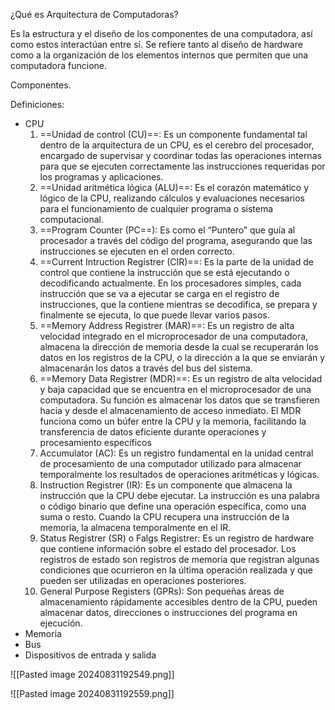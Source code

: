 ¿Qué es Arquitectura de Computadoras?

Es la estructura y el diseño de los componentes de una computadora, así como estos interactúan entre sí. Se refiere tanto al diseño de hardware como a la organización de los elementos internos que permiten que una computadora funcione.

Componentes.

Definiciones:

- CPU
	1. ==Unidad de control (CU)==: Es un componente fundamental tal dentro de la arquitectura de un CPU, es el cerebro del procesador, encargado de supervisar y coordinar todas las operaciones internas para que se ejecuten correctamente las instrucciones requeridas por los programas y aplicaciones.
	2. ==Unidad aritmética lógica (ALU)==: Es el corazón matemático y lógico de la CPU, realizando cálculos y evaluaciones necesarios para el funcionamiento de cualquier programa o sistema computacional.
	3. ==Program Counter (PC==): Es como el “Puntero” que guía al procesador a través del código del programa, asegurando que las instrucciones se ejecuten en el orden correcto.
	4. ==Current Intruction Registrer (CIR)==: Es la parte de la unidad de control que contiene la instrucción que se está ejecutando o decodificando actualmente. En los procesadores simples, cada instrucción que se va a ejecutar se carga en el registro de instrucciones, que la contiene mientras se decodifica, se prepara y finalmente se ejecuta, lo que puede llevar varios pasos.
	5. ==Memory Address Registrer (MAR)==: Es un registro de alta velocidad integrado en el microprocesador de una computadora, almacena la dirección de memoria desde la cual se recuperarán los datos en los registros de la CPU, o la dirección a la que se enviarán y almacenarán los datos a través del bus del sistema.
	6. ==Memory Data Registrer (MDR)==: Es un registro de alta velocidad y baja capacidad que se encuentra en el microprocesador de una computadora. Su función es almacenar los datos que se transfieren hacia y desde el almacenamiento de acceso inmediato. El MDR funciona como un búfer entre la CPU y la memoria, facilitando la transferencia de datos eficiente durante operaciones y procesamiento específicos
	7. Accumulator (AC): Es un registro fundamental en la unidad central de procesamiento de una computador utilizado para almacenar temporalmente los resultados de operaciones aritméticas y lógicas.
	8. Instruction Registrer (IR): Es un  componente que almacena la instrucción que la CPU debe ejecutar. La instrucción es una palabra o código binario que define una operación específica, como una suma o resto. Cuando la CPU recupera una instrucción de la memoria, la almacena temporalmente en el IR.
	9. Status Registrer (SR) o Falgs Registrer: Es un registro de hardware que contiene información sobre el estado del procesador. Los registros de estado son registros de memoria que registran algunas condiciones que ocurrieron en la última operación realizada y que pueden ser utilizadas en operaciones posteriores.
	10. General Purpose Registers (GPRs): Son pequeñas áreas de almacenamiento rápidamente accesibles dentro de la CPU, pueden almacenar datos, direcciones o instrucciones del programa en ejecución.
- Memoria
- Bus
- Dispositivos de entrada y salida

![[Pasted image 20240831192549.png]]

![[Pasted image 20240831192559.png]]




